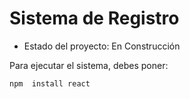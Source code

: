 <h1> Sistema de Registro </h1>

- Estado del proyecto: En Construcción


Para ejecutar el sistema, debes poner:

```npm  install react```
